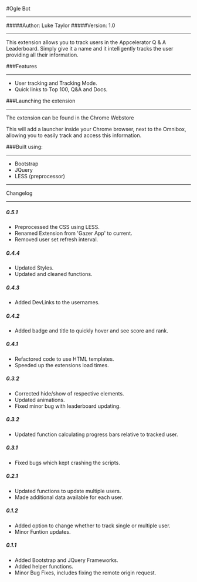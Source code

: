 #Ogle Bot
*********

#####Author: Luke Taylor
#####Version: 1.0

*********

This extension allows you to track users in the Appcelerator Q & A Leaderboard. Simply give it a name and it intelligently tracks the user providing all their information.

###Features
***********
- User tracking and Tracking Mode.
- Quick links to Top 100, Q&A and Docs.


###Launching the extension
**************************
The extension can be found in the Chrome Webstore

This will add a launcher inside your Chrome browser, next to the Omnibox, allowing you to easily track and access this information.


###Built using:
***************
- Bootstrap
- JQuery
- LESS (preprocessor)


*********
Changelog
*********

##### 0.5.1
- Preprocessed the CSS using LESS.
- Renamed Extension from 'Gazer App' to current.
- Removed user set refresh interval.

##### 0.4.4
- Updated Styles.
- Updated and cleaned functions.

##### 0.4.3
- Added DevLinks to the usernames.

##### 0.4.2
- Added badge and title to quickly hover and see score and rank.

##### 0.4.1
- Refactored code to use HTML templates.
- Speeded up the extensions load times.

##### 0.3.2
- Corrected hide/show of respective elements.
- Updated animations.
- Fixed minor bug with leaderboard updating.

##### 0.3.2
- Updated function calculating progress bars relative to tracked user.

##### 0.3.1
- Fixed bugs which kept crashing the scripts.

##### 0.2.1
- Updated functions to update multiple users.
- Made additional data available for each user.

##### 0.1.2
- Added option to change whether to track single or multiple user.
- Minor Funtion updates.

##### 0.1.1
- Added Bootstrap and JQuery Frameworks.
- Added helper functions.
- Minor Bug Fixes, includes fixing the remote origin request.
